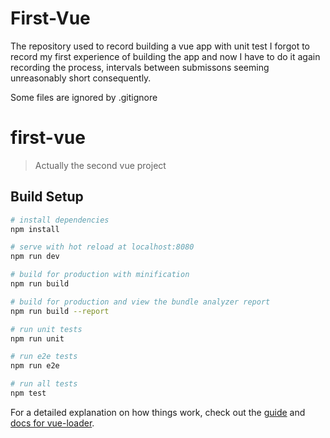 # First-Vue
The repository used to record building a vue app with unit test
I forgot to record my first experience of building the app and now I have to do it again recording the process, intervals between submissons seeming unreasonably short consequently.

Some files are ignored by .gitignore
# first-vue

> Actually the second vue project

## Build Setup

``` bash
# install dependencies
npm install

# serve with hot reload at localhost:8080
npm run dev

# build for production with minification
npm run build

# build for production and view the bundle analyzer report
npm run build --report

# run unit tests
npm run unit

# run e2e tests
npm run e2e

# run all tests
npm test
```

For a detailed explanation on how things work, check out the [guide](http://vuejs-templates.github.io/webpack/) and [docs for vue-loader](http://vuejs.github.io/vue-loader).
